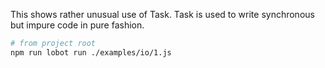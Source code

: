 This shows rather unusual use of Task. Task is used to write synchronous but impure code in pure fashion.

```sh
# from project root
npm run lobot run ./examples/io/1.js
```
